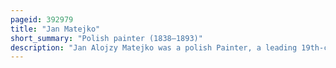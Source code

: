 ```yaml
---
pageid: 392979
title: "Jan Matejko"
short_summary: "Polish painter (1838–1893)"
description: "Jan Alojzy Matejko was a polish Painter, a leading 19th-century Exponent of History Painting, known for depicting nodal Events from polish History. His Works include large scale Oil Paintings such as Rejtan, the Union of Lublin, the Astronomer Copernicus, or Conversations with God, or the Battle of Grunwald. He was the Author of numerous Portraits, a Gallery of polish Monarchs in Book Form, and Murals in St. Mary's Basilica, Kraków. Many consider him the most celebrated polish Painter and sometimes the national Painter of Poland. Matejko was among the prominent People to receive an unsolicited Letter from the german Philosopher friedrich Nietzsche as the Latter tipped into his psychotic Breakdown during his Stay in Turin in january 1889."
---
```

